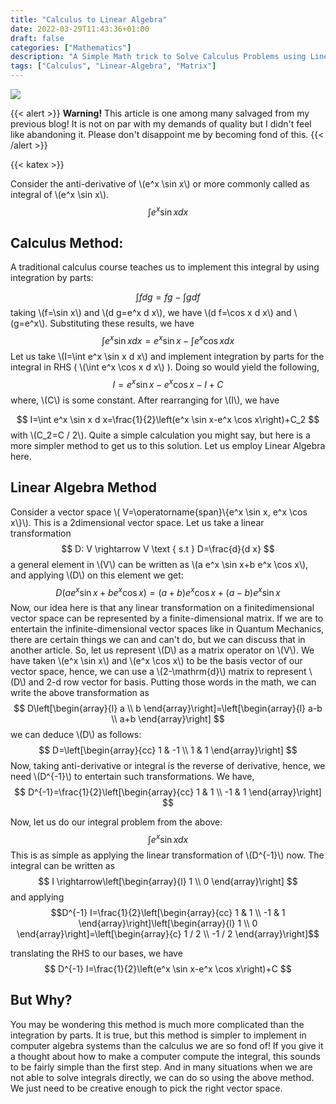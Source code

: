 ```yaml
---
title: "Calculus to Linear Algebra"
date: 2022-03-29T11:43:36+01:00
draft: false
categories: ["Mathematics"]
description: "A Simple Math trick to Solve Calculus Problems using Linear Algebra"
tags: ["Calculus", "Linear-Algebra", "Matrix"]
---
```


![](img/calculus-to-linear-algebra.png)

{{< alert >}}
**Warning!** This article is one among many salvaged from my previous blog! It is not on par with my demands of quality but I didn't feel like abandoning it. Please don't disappoint me by becoming fond of this.
{{< /alert >}}

{{< katex >}}

Consider the anti-derivative of \\(e^x \sin x\\) or more commonly called as integral of \\(e^x \sin x\\).
$$
\int e^x \sin x d x
$$

## Calculus Method:
A traditional calculus course teaches us to implement this integral by using integration by parts:

$$
\int f d g=f g-\int g d f
$$
taking \\(f=\sin x\\) and \\(d g=e^x d x\\), we have \\(d f=\cos x d x\\) and \\(g=e^x\\). Substituting these results, we have
$$
\int e^x \sin x d x=e^x \sin x-\int e^x \cos x d x
$$
Let us take \\(I=\int e^x \sin x d x\\) and implement integration by parts for the integral in RHS ( \\(\int e^x \cos x d x\\) ). Doing so would yield the following,
$$
I=e^x \sin x-e^x \cos x-I+C
$$
where, \\(C\\) is some constant. After rearranging for \\(I\\), we have

$$
I=\int e^x \sin x d x=\frac{1}{2}\left(e^x \sin x-e^x \cos x\right)+C_2
$$
with \\(C_2=C / 2\\). Quite a simple calculation you might say, but here is a more simpler method to get us to this solution. Let us employ Linear Algebra here.

## Linear Algebra Method

Consider a vector space \\( V=\operatorname{span}\\{e^x \sin x, e^x \cos x\\}\\). This is a 2dimensional vector space. Let us take a linear transformation
$$
D: V \rightarrow V \text { s.t } D=\frac{d}{d x}
$$
a general element in \\(V\\) can be written as \\(a e^x \sin x+b e^x \cos x\\), and applying \\(D\\) on this element we get:
$$
D\left(a e^x \sin x+b e^x \cos x\right)=(a+b) e^x \cos x+(a-b) e^x \sin x
$$
Now, our idea here is that any linear transformation on a finitedimensional vector space can be represented by a finite-dimensional matrix. If we are to entertain the infinite-dimensional vector spaces like in Quantum Mechanics, there are certain things we can and can't do, but we can discuss that in another article. So, let us represent \\(D\\) as a matrix operator on \\(V\\). We have taken \\(e^x \sin x\\) and \\(e^x \cos x\\) to be the basis vector of our vector space, hence, we can use a \\(2-\mathrm{d}\\) matrix to represent \\(D\\) and 2-d row vector for basis. Putting those words in the math, we can write the above transformation as
$$
D\left[\begin{array}{l}
a \\
b
\end{array}\right]=\left[\begin{array}{l}
a-b \\
a+b
\end{array}\right]
$$
we can deduce \\(D\\) as follows:
$$
D=\left[\begin{array}{cc}
1 & -1 \\
1 & 1
\end{array}\right]
$$
Now, taking anti-derivative or integral is the reverse of derivative, hence, we need \\(D^{-1}\\) to entertain such transformations. We have,
$$
D^{-1}=\frac{1}{2}\left[\begin{array}{cc}
1 & 1 \\
-1 & 1
\end{array}\right]
$$

Now, let us do our integral problem from the above:
$$
\int e^x \sin x d x
$$
This is as simple as applying the linear transformation of \\(D^{-1}\\) now. The integral can be written as
$$
I \rightarrow\left[\begin{array}{l}
1 \\
0
\end{array}\right]
$$
and applying
$$D^{-1} I=\frac{1}{2}\left[\begin{array}{cc}
1 & 1 \\
-1 & 1
\end{array}\right]\left[\begin{array}{l}
1 \\
0
\end{array}\right]=\left[\begin{array}{c}
1 / 2 \\
-1 / 2
\end{array}\right]$$

translating the RHS to our bases, we have
$$
D^{-1} I=\frac{1}{2}\left(e^x \sin x-e^x \cos x\right)+C
$$

## But Why?
You may be wondering this method is much more complicated than the integration by parts. It is true, but this method is simpler to implement in computer algebra systems than the calculus we are so fond of! If you give it a thought about how to make a computer compute the integral, this sounds to be fairly simple than the first step. And in many situations when we are not able to solve integrals directly, we can do so using the above method. We just need to be creative enough to pick the right vector space.